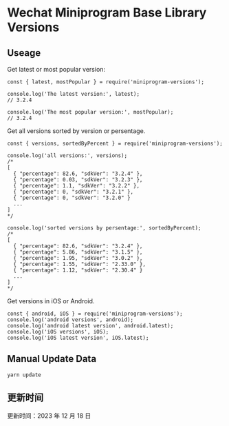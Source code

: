 
# Wechat Miniprogram Base Library Versions

## Useage

Get latest or most popular version:

```;
const { latest, mostPopular } = require('miniprogram-versions');

console.log('The latest version:', latest);
// 3.2.4

console.log('The most popular version:', mostPopular);
// 3.2.4

```

Get all versions sorted by version or persentage.

```
const { versions, sortedByPercent } = require('miniprogram-versions');

console.log('all versions:', versions);
/*
[
  { "percentage": 82.6, "sdkVer": "3.2.4" },
  { "percentage": 0.03, "sdkVer": "3.2.3" },
  { "percentage": 1.1, "sdkVer": "3.2.2" },
  { "percentage": 0, "sdkVer": "3.2.1" },
  { "percentage": 0, "sdkVer": "3.2.0" }
  ...
]
*/

console.log('sorted versions by persentage:', sortedByPercent);
/*
[
  { "percentage": 82.6, "sdkVer": "3.2.4" },
  { "percentage": 5.86, "sdkVer": "3.1.5" },
  { "percentage": 1.95, "sdkVer": "3.0.2" },
  { "percentage": 1.55, "sdkVer": "2.33.0" },
  { "percentage": 1.12, "sdkVer": "2.30.4" }
  ...
]
*/
```

Get versions in iOS or Android.

```
const { android, iOS } = require('miniprogram-versions');
console.log('android versions', android);
console.log('android latest version', android.latest);
console.log('iOS versions', iOS);
console.log('iOS latest version', iOS.latest);
```

## Manual Update Data

```
yarn update
```

## 更新时间

更新时间：2023 年 12 月 18 日
